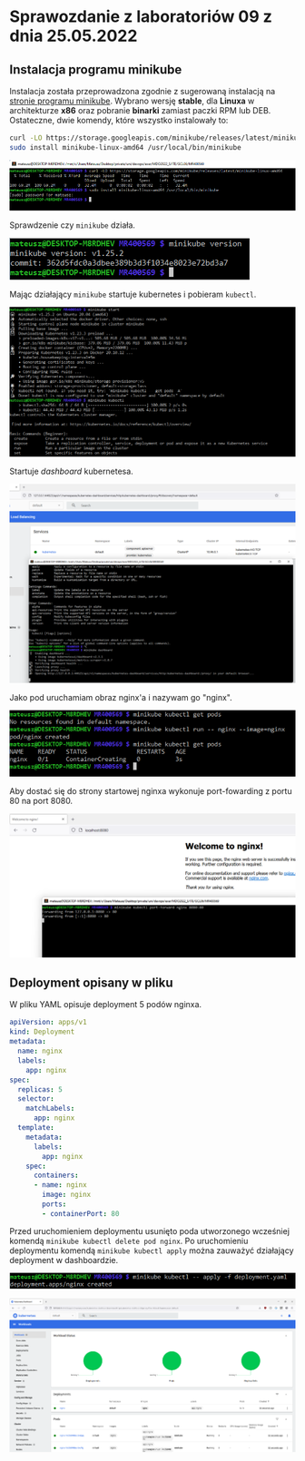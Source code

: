 # Sprawozdanie z laboratoriów 09 z dnia 25.05.2022

## Instalacja programu minikube

Instalacja została przeprowadzona zgodnie z sugerowaną instalacją na [stronie programu minikube](https://minikube.sigs.k8s.io/docs/start/).
Wybrano wersję **stable**, dla **Linuxa** w architekturze **x86** oraz pobranie **binarki** zamiast paczki RPM lub DEB.
Ostateczne, dwie komendy, które wszystko instalowały to:

``` bash
curl -LO https://storage.googleapis.com/minikube/releases/latest/minikube-linux-amd64
sudo install minikube-linux-amd64 /usr/local/bin/minikube
```

![img](Screenshot_1.png)

Sprawdzenie czy `minikube` działa.

![img](Screenshot_2.png)

Mając działający `minikube` startuje kubernetes i pobieram `kubectl`.

![img](Screenshot_3.png)

Startuje _dashboard_ kubernetesa.

![img](Screenshot_4.png)

Jako pod uruchamiam obraz nginx'a i nazywam go "nginx".

![img](Screenshot_5.png)

Aby dostać się do strony startowej nginxa wykonuje port-fowarding z portu 80 na port 8080.

![img](Screenshot_6.png)

## Deployment opisany w pliku

W pliku YAML opisuje deployment 5 podów nginxa.

``` yaml
apiVersion: apps/v1
kind: Deployment
metadata:
  name: nginx
  labels:
    app: nginx
spec:
  replicas: 5
  selector:
    matchLabels:
      app: nginx
  template:
    metadata:
      labels:
        app: nginx
    spec:
      containers:
      - name: nginx
        image: nginx
        ports:
        - containerPort: 80
```

Przed uruchomieniem deploymentu usunięto poda utworzonego wcześniej komendą `minikube kubectl delete pod nginx`.
Po uruchomieniu deploymentu komendą `minikube kubectl apply` można zauważyć działający deployment w dashboardzie.

![img](Screenshot_7.png)

![img](Screenshot_8.png)